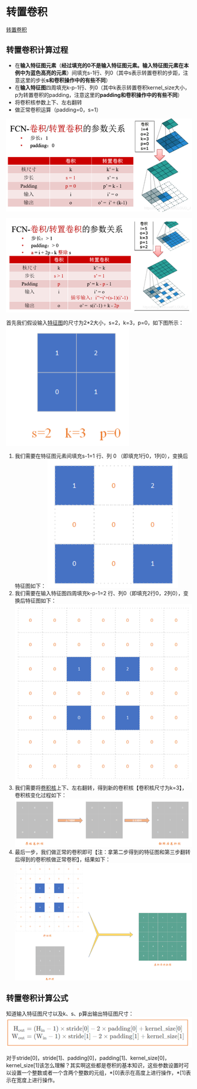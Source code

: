 # 转置卷积

[转置卷积](https://blog.csdn.net/qq_47233366/article/details/127310195)

## 转置卷积计算过程

- 在**输入特征图元素**（**经过填充的0不是输入特征图元素。输入特征图元素在本例中为蓝色高亮的元素**）间填充s-1行、列0（其中s表示转置卷积的步距，注意这里的步长**s和卷积操作中的有些不同**）
- 在**输入特征图**四周填充k-p-1行、列0（其中k表示转置卷积kernel_size大小，p为转置卷积的padding，注意这里的**padding和卷积操作中的有些不同**）
- 将卷积核参数上下、左右翻转
- 做正常卷积运算（padding=0，s=1）

![image-20230901153427995](转置卷积/image-20230901153427995.png)

![image-20230901153434995](转置卷积/image-20230901153434995.png)

首先我们假设输入[特征图](https://so.csdn.net/so/search?q=特征图&spm=1001.2101.3001.7020)的尺寸为2*2大小，s=2，k=3，p=0，如下图所示：
![image-20230901150821417](转置卷积/image-20230901150821417.png)

1. 我们需要在特征图元素间填充s-1=1 行、列 0 （即填充1行0，1列0），变换后特征图如下：
   ![image-20230901150955185](转置卷积/image-20230901150955185.png)
2. 我们需要在输入特征图四周填充k-p-1=2 行、列0（即填充2行0，2列0），变换后特征图如下：
   ![image-20230901151021594](转置卷积/image-20230901151021594.png)
3. 我们需要将[卷积核](https://so.csdn.net/so/search?q=卷积核&spm=1001.2101.3001.7020)上下、左右翻转，得到新的卷积核【卷积核尺寸为k=3】，卷积核变化过程如下：
   ![image-20230901151040565](转置卷积/image-20230901151040565.png)
4. 最后一步，我们做正常的卷积即可【注：拿第二步得到的特征图和第三步翻转后得到的卷积核做正常卷积】，结果如下：
   ![image-20230901151104898](转置卷积/image-20230901151104898.png)

## 转置卷积计算公式

知道输入特征图尺寸以及k、s、p算出输出特征图尺寸：
![image-20230901151333038](转置卷积/image-20230901151333038.png)

对于stride[0]，stride[1]、padding[0]，padding[1]、kernel_size[0]，kernel_size[1]该怎么理解？其实啊这些都是卷积的基本知识，这些参数设置时可以设置一个整数或者一个含两个整数的元组，\*[0]表示在高度上进行操作，\*[1]表示在宽度上进行操作。